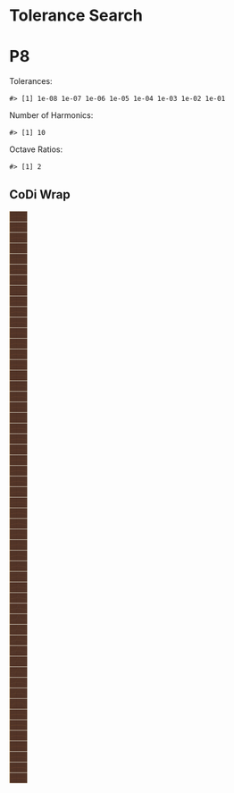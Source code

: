 Tolerance Search
================

# P8

Tolerances:

    #> [1] 1e-08 1e-07 1e-06 1e-05 1e-04 1e-03 1e-02 1e-01

Number of Harmonics:

    #> [1] 10

Octave Ratios:

    #> [1] 2

## CoDi Wrap

![](../figures/tolerance_search/trial-1.png)<!-- -->
